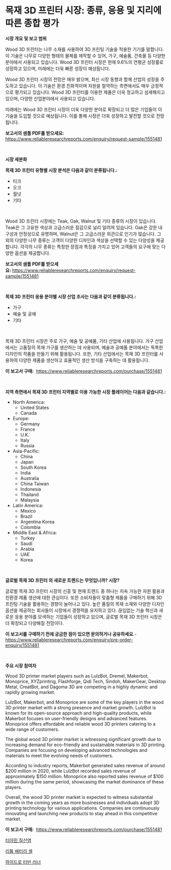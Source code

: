 <p><h1>목재 3D 프린터 시장: 종류, 응용 및 지리에 따른 종합 평가</h1></p><p><strong>시장 개요 및 보고 범위</strong></p>
<p><p>Wood 3D 프린터는 나무 소재를 사용하여 3D 프린팅 기술을 적용한 기기를 말합니다. 이 기술은 나무로 다양한 형태의 물체를 제작할 수 있어, 가구, 예술품, 건축물 등 다양한 분야에서 사용되고 있습니다. Wood 3D 프린터 시장은 현재 9.6%의 연평균 성장률로 성장하고 있으며, 미래에는 더욱 빠른 성장이 예상됩니다. </p><p>Wood 3D 프린터 시장의 전망은 매우 밝으며, 최신 시장 동향과 함께 산업의 성장을 주도하고 있습니다. 이 기술은 환경 친화적이며 자원을 절약하는 측면에서도 매우 긍정적으로 평가되고 있습니다.  Wood 3D 프린터를 이용한 제품은 더욱 정교하고 섬세해지고 있으며, 다양한 산업분야에서 사용되고 있습니다.</p><p>미래에는 Wood 3D 프린터 시장이 더욱 다양한 분야로 확장되고 더 많은 기업들이 이 기술을 도입할 것으로 예상됩니다. 이를 통해 시장은 더욱 성장하고 발전할 것으로 전망됩니다.</p></p>
<p><strong>보고서의 샘플 PDF를 받으세요:</strong> <a href="https://www.reliableresearchreports.com/enquiry/request-sample/1551481">https://www.reliableresearchreports.com/enquiry/request-sample/1551481</a></p>
<p>&nbsp;</p>
<p><strong>시장 세분화</strong></p>
<p><strong>목재 3D 프린터 유형별 시장 분석은 다음과 같이 분류됩니다.:</strong></p>
<p><ul><li>티크</li><li>오크</li><li>월넛</li><li>기타</li></ul></p>
<p>&nbsp;</p>
<p><p>Wood 3D 프린터 시장에는 Teak, Oak, Walnut 및 기타 종류의 시장이 있습니다. Teak은 그 고유한 색상과 고급스러운 질감으로 널리 알려져 있습니다. Oak은 강한 내구성과 안정성으로 유명하며, Walnut은 그 고급스러운 외관으로 인기가 많습니다. 그 외의 다양한 나무 종류는 고객이 다양한 디자인과 색상을 선택할 수 있는 다양성을 제공합니다. 각각의 나무 종류는 특정한 장점과 특징을 가지고 있어 고객들의 요구에 맞는 다양한 옵션을 제공합니다.</p></p>
<p><strong>보고서의 샘플 PDF를 받으세요:</strong>&nbsp;<a href="https://www.reliableresearchreports.com/enquiry/request-sample/1551481">https://www.reliableresearchreports.com/enquiry/request-sample/1551481</a></p>
<p>&nbsp;</p>
<p><strong> 목재 3D 프린터 응용 분야별 시장 산업 조사는 다음과 같이 분류됩니다.:</strong></p>
<p><ul><li>가구</li><li>예술 및 공예</li><li>기타</li></ul></p>
<p>&nbsp;</p>
<p><p>목재 3D 프린터 시장은 주로 가구, 예술 및 공예품, 기타 산업에 사용됩니다. 가구 산업에서는 고품질의 목재 가구를 생산하는 데 사용되며, 예술과 공예품 분야에서는 독특한 디자인의 작품을 만들기 위해 활용됩니다. 또한, 기타 산업에서는 목재 3D 프린터를 사용하여 다양한 제품을 생산하고 효율적인 생산 방식을 구축하는 데 활용됩니다.</p></p>
<p><strong>이 보고서 구매:</strong>&nbsp; <a href="https://www.reliableresearchreports.com/purchase/1551481">https://www.reliableresearchreports.com/purchase/1551481</a></p>
<p>&nbsp;</p>
<p><strong>지역 측면에서 목재 3D 프린터 지역별로 이용 가능한 시장 플레이어는 다음과 같습니다.:</strong></p>
<p><ul>
    <li>
        North America:
        <ul>
            <li>United States</li>
            <li>Canada</li>
        </ul>
    </li>
    <li>
        Europe:
        <ul>
            <li>Germany</li>
            <li>France</li>
            <li>U.K.</li>
            <li>Italy</li>
            <li>Russia</li>
        </ul>
    </li>
    <li>
        Asia-Pacific:
        <ul>
            <li>China</li>
            <li>Japan</li>
            <li>South Korea</li>
            <li>India</li>
            <li>Australia</li>
            <li>China Taiwan</li>
            <li>Indonesia</li>
            <li>Thailand</li>
            <li>Malaysia</li>
        </ul>
    </li>
    <li>
        Latin America:
        <ul>
            <li>Mexico</li>
            <li>Brazil</li>
            <li>Argentina Korea</li>
            <li>Colombia</li>
        </ul>
    </li>
    <li>
        Middle East & Africa:
        <ul>
            <li>Turkey</li>
            <li>Saudi</li>
            <li>Arabia</li>
            <li>UAE</li>
            <li>Korea</li>
        </ul>
    </li>
    </ul></p>
<p>&nbsp;</p>
<p><strong>글로벌 목재 3D 프린터 의 새로운 트렌드는 무엇입니까? 시장?</strong></p>
<p><p>글로벌 목재 3D 프린터 시장의 신흥 및 현재 트렌드 중 하나는 지속 가능한 자원 활용과 친환경 제품 생산에 대한 관심이다. 또한 소비자들이 맞춤형 제품을 구매하기 위해 3D 프린팅 기술을 활용하는 경향이 늘어나고 있다. 높은 품질의 목재 소재와 다양한 디자인 옵션을 제공하는 회사들이 시장에서 경쟁력을 유지하고 있다. 끊임없는 기술 혁신과 새로운 응용 분야를 모색하는 기업들이 성장하고 있으며, 글로벌 목재 3D 프린터 시장은 더 확장되고 다양해질 전망이다.</p></p>
<p><strong>이 보고서를 구매하기 전에 궁금한 점이 있으면 문의하거나 공유하세요.</strong>- <a href="https://www.reliableresearchreports.com/enquiry/pre-order-enquiry/1551481">https://www.reliableresearchreports.com/enquiry/pre-order-enquiry/1551481</a></p>
<p>&nbsp;</p>
<p><strong>주요 시장 참여자</strong></p>
<p><p>Wood 3D printer market players such as LulzBot, Dremel, Makerbot, Monoprice, XYZprinting, Flashforge, Qidi Tech, Sindoh, MakerGear, Desktop Metal, CreatBot, and Dagoma 3D are competing in a highly dynamic and rapidly growing market.</p><p>LulzBot, Makerbot, and Monoprice are some of the key players in the wood 3D printer market with a strong presence and market growth. LulzBot is known for its open-source approach and high-quality products, while Makerbot focuses on user-friendly designs and advanced features. Monoprice offers affordable and reliable wood 3D printers catering to a wide range of customers.</p><p>The global wood 3D printer market is witnessing significant growth due to increasing demand for eco-friendly and sustainable materials in 3D printing. Companies are focusing on developing advanced technologies and materials to meet the evolving needs of customers.</p><p>According to industry reports, Makerbot generated sales revenue of around $200 million in 2020, while LulzBot recorded sales revenue of approximately $150 million. Monoprice also reported sales revenue of $100 million during the same period, showcasing the market dominance of these players.</p><p>Overall, the wood 3D printer market is expected to witness substantial growth in the coming years as more businesses and individuals adopt 3D printing technology for various applications. Companies are continuously innovating and launching new products to stay ahead in this competitive market.</p></p>
<p><strong>이 보고서 구매:</strong>&nbsp;&nbsp;<a href="https://www.reliableresearchreports.com/purchase/1551481">https://www.reliableresearchreports.com/purchase/1551481</a></p>
<p><p><a href="https://github.com/WilburKihn5676/Market-Research-Report-List-1/blob/main/84954906921.md">티아민 질산염</a></p><p><a href="https://github.com/vseigx30c9a1j/Market-Research-Report-List-1/blob/main/64943056920.md">리튬 배터리 셀</a></p><p><a href="https://medium.com/@isariontaru/%EC%88%98%EB%A0%A5-%ED%84%B0%EB%B9%88-%EB%9F%AC%EB%84%88-%EC%8B%9C%EC%9E%A5-%EB%B3%B4%EA%B3%A0%EC%84%9C%EB%8A%94-%EC%9D%B4-%EC%8B%9C%EC%9E%A5%EC%9D%98-%EC%B5%9C%EC%8B%A0-%EB%8F%99%ED%96%A5%EA%B3%BC-%EC%84%B1%EC%9E%A5-%EA%B8%B0%ED%9A%8C%EB%A5%BC-%EB%B3%B4%EC%97%AC%EC%A4%8D%EB%8B%88%EB%8B%A4-c9ab114d677e">하이드로 터빈 러너</a></p></p>
